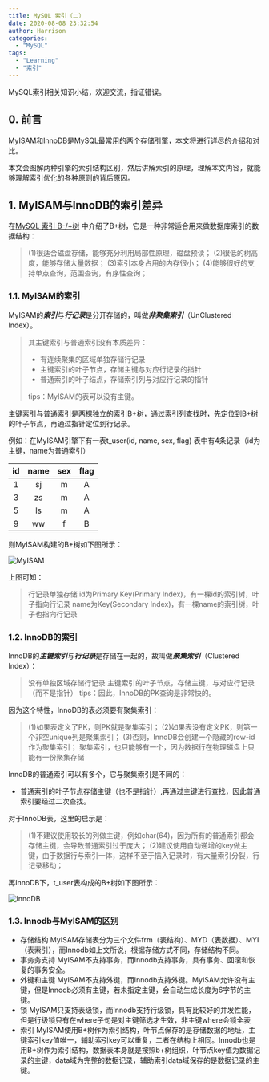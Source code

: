 ```yaml
---
title: MySQL 索引（二）
date: 2020-08-08 23:32:54
author: Harrison
categories:
  - "MySQL"
tags:
  - "Learning"
  - "索引"
---
```

MySQL索引相关知识小结，欢迎交流，指证错误。
<!-- more -->

## 0. 前言
MyISAM和InnoDB是MySQL最常用的两个存储引擎，本文将进行详尽的介绍和对比。

本文会图解两种引擎的索引结构区别，然后讲解索引的原理，理解本文内容，就能够理解索引优化的各种原则的背后原因。

## 1. MyISAM与InnoDB的索引差异

在[MySQL 索引 B-/+树](https://kangkanglang.github.io/2020/07/30/MySQL%E7%B4%A2%E5%BC%95B+%E6%A0%91) 中介绍了B+树，它是一种非常适合用来做数据库索引的数据结构：

> (1)很适合磁盘存储，能够充分利用局部性原理，磁盘预读；
> (2)很低的树高度，能够存储大量数据；
> (3)索引本身占用的内存很小；
> (4)能够很好的支持单点查询，范围查询，有序性查询；


### 1.1. MyISAM的索引

MyISAM的***索引***与***行记录***是分开存储的，叫做***非聚集索引***（UnClustered Index）。

> 其主键索引与普通索引没有本质差异：
> + 有连续聚集的区域单独存储行记录
> + 主键索引的叶子节点，存储主键与对应行记录的指针
> + 普通索引的叶子结点，存储索引列与对应行记录的指针
> 
> tips：MyISAM的表可以没有主键。

主键索引与普通索引是两棵独立的索引B+树，通过索引列查找时，先定位到B+树的叶子节点，再通过指针定位到行记录。

例如：在MyISAM引擎下有一表t_user(id, name, sex, flag)
表中有4条记录（id为主键，name为普通索引）


|  id   | name  | sex  | flag  |
|  :--:  | :--:  | :--:  | :--:  |
| 1  | sj | m | A |
| 3  | zs | m | A |
| 5  | ls | m | A |
| 9  | ww | f | B |


则MyISAM构建的B+树如下图所示：

![MyISAM](https://gitee.com/yuanlu_k/BlogImages/raw/master/MySQL%E7%B4%A2%E5%BC%95/MyISAM.png)

上图可知：
> 行记录单独存储
> id为Primary Key(Primary Index)，有一棵id的索引树，叶子指向行记录
> name为Key(Secondary Index)，有一棵name的索引树，叶子也指向行记录


### 1.2. InnoDB的索引

InnoDB的***主键索引***与***行记录***是存储在一起的，故叫做***聚集索引***（Clustered Index）：
> 没有单独区域存储行记录
> 主键索引的叶子节点，存储主键，与对应行记录（而不是指针）
> tips：因此，InnoDB的PK查询是非常快的。

因为这个特性，InnoDB的表必须要有聚集索引：
> (1)如果表定义了PK，则PK就是聚集索引；
> (2)如果表没有定义PK，则第一个非空unique列是聚集索引；
> (3)否则，InnoDB会创建一个隐藏的row-id作为聚集索引；
聚集索引，也只能够有一个，因为数据行在物理磁盘上只能有一份聚集存储

InnoDB的普通索引可以有多个，它与聚集索引是不同的：
- 普通索引的叶子节点存储主键（也不是指针）,再通过主键进行查找，因此普通索引要经过二次查找。

对于InnoDB表，这里的启示是：
> (1)不建议使用较长的列做主键，例如char(64)，因为所有的普通索引都会存储主键，会导致普通索引过于庞大；
> (2)建议使用自动递增的key做主键，由于数据行与索引一体，这样不至于插入记录时，有大量索引分裂，行记录移动；

再InnoDB下，t_user表构成的B+树如下图所示：

![InnoDB](https://gitee.com/yuanlu_k/BlogImages/raw/master/MySQL%E7%B4%A2%E5%BC%95/InnoDB.png)


### 1.3. Innodb与MyISAM的区别
- 存储结构
MyISAM存储表分为三个文件frm（表结构）、MYD（表数据）、MYI（表索引），而Innodb如上文所说，根据存储方式不同，存储结构不同。
- 事务务支持
MyISAM不支持事务，而Innodb支持事务，具有事务、回滚和恢复的事务安全。
- 外键和主键
MyISAM不支持外键，而Innodb支持外键。MyISAM允许没有主键，但是Innodb必须有主键，若未指定主键，会自动生成长度为6字节的主键。
- 锁
MyISAM只支持表级锁，而Innodb支持行级锁，具有比较好的并发性能，但是行级锁只有在where子句是对主键筛选才生效，非主键where会锁全表
- 索引
MyISAM使用B+树作为索引结构，叶节点保存的是存储数据的地址，主键索引key值唯一，辅助索引key可以重复，二者在结构上相同。Innodb也是用B+树作为索引结构，数据表本身就是按照b+树组织，叶节点key值为数据记录的主键，data域为完整的数据记录，辅助索引data域保存的是数据记录的主键。
